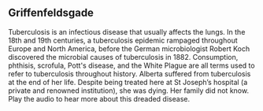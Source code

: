 ## Griffenfeldsgade

Tuberculosis is an infectious disease that usually affects the lungs. In the 18th and 19th centuries, a tuberculosis epidemic rampaged throughout Europe and North America, before the German microbiologist Robert Koch discovered the microbial causes of tuberculosis in 1882. Consumption, phthisis, scrofula, Pott's disease, and the White Plague are all terms used to refer to tuberculosis throughout history. Alberta suffered from tuberculosis at the end of her life. Despite being treated here at St Joseph’s hospital (a private and renowned institution), she was dying. Her family did not know. Play the audio to hear more about this dreaded disease.
